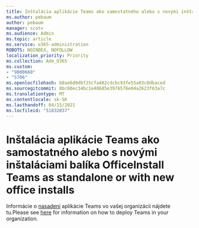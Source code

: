 ```yaml
---
title: Inštalácia aplikácie Teams ako samostatného alebo s novými inštaláciami balíka Office
ms.author: pebaum
author: pebaum
manager: scotv
ms.audience: Admin
ms.topic: article
ms.service: o365-administration
ROBOTS: NOINDEX, NOFOLLOW
localization_priority: Priority
ms.collection: Adm_O365
ms.custom:
- "9000660"
- "5706"
ms.openlocfilehash: b8ae6d0dbf25cfa482cdcbc93fe55a03c0dbaced
ms.sourcegitcommit: 8bc60ec34bc1e40685e3976576e04a2623f63a7c
ms.translationtype: MT
ms.contentlocale: sk-SK
ms.lasthandoff: 04/15/2021
ms.locfileid: "51832037"
---
```

# <a name="install-teams-as-standalone-or-with-new-office-installs"></a><span data-ttu-id="64698-102">Inštalácia aplikácie Teams ako samostatného alebo s novými inštaláciami balíka Office</span><span class="sxs-lookup"><span data-stu-id="64698-102">Install Teams as standalone or with new office installs</span></span>

<span data-ttu-id="64698-103">Informácie o [nasadení](https://docs.microsoft.com/alchemyinsights/installing-teams-as-standalone-or-with-new-existing-office-installs) aplikácie Teams vo vašej organizácii nájdete tu.</span><span class="sxs-lookup"><span data-stu-id="64698-103">Please see [here](https://docs.microsoft.com/alchemyinsights/installing-teams-as-standalone-or-with-new-existing-office-installs) for information on how to deploy Teams in your organization.</span></span>

